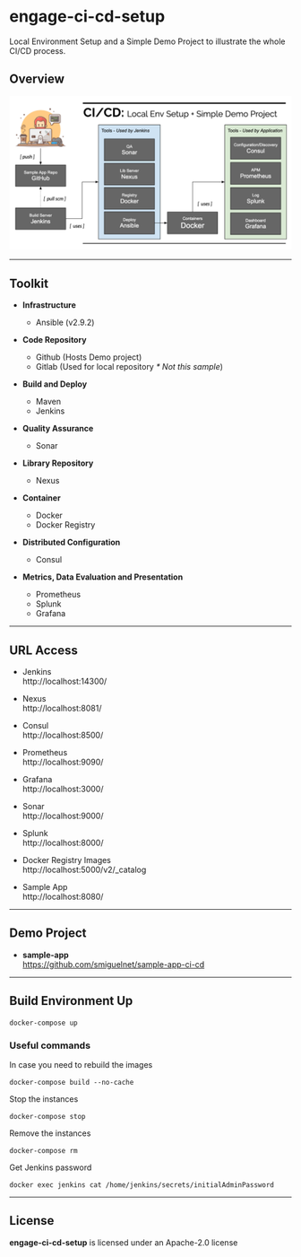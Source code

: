 # engage-ci-cd-setup

Local Environment Setup and a Simple Demo Project to illustrate the whole CI/CD process.

## Overview

![Local Env Setup + Simple Demo Process](assets/img/overview.png "CD/CD Overview")

---

## Toolkit

- **Infrastructure**

  - Ansible (v2.9.2)

- **Code Repository**

  - Github (Hosts Demo project)
  - Gitlab (Used for local repository <em>\* Not this sample</em>)

- **Build and Deploy**

  - Maven
  - Jenkins

- **Quality Assurance**

  - Sonar

- **Library Repository**

  - Nexus

- **Container**

  - Docker
  - Docker Registry

- **Distributed Configuration**

  - Consul

- **Metrics, Data Evaluation and Presentation**
  - Prometheus
  - Splunk
  - Grafana

---

## URL Access

- Jenkins <br /> http://localhost:14300/

- Nexus <br /> http://localhost:8081/

- Consul <br /> http://localhost:8500/

- Prometheus <br /> http://localhost:9090/

- Grafana <br /> http://localhost:3000/

- Sonar <br /> http://localhost:9000/

- Splunk <br /> http://localhost:8000/

- Docker Registry Images <br /> http://localhost:5000/v2/_catalog

- Sample App <br /> http://localhost:8080/

---

## Demo Project

- **sample-app** <br /> https://github.com/smiguelnet/sample-app-ci-cd

---

## Build Environment Up

```
docker-compose up
```

### Useful commands

In case you need to rebuild the images

```
docker-compose build --no-cache
```

Stop the instances

```
docker-compose stop
```

Remove the instances

```
docker-compose rm
```

Get Jenkins password

```
docker exec jenkins cat /home/jenkins/secrets/initialAdminPassword
```

---

## License

**engage-ci-cd-setup** is licensed under an Apache-2.0 license

